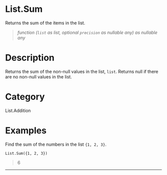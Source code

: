 ﻿# List.Sum
Returns the sum of the items in the list.
> _function (<code>list</code> as list, optional <code>precision</code> as nullable any) as nullable any_
# Description 
Returns the sum of the non-null values in the list, <code>list</code>.  Returns null if there are no non-null values in the list.
# Category 
List.Addition
# Examples 
Find the sum of the numbers in the list <code>{1, 2, 3}</code>.
```
List.Sum({1, 2, 3}) 
```
> 6
***
